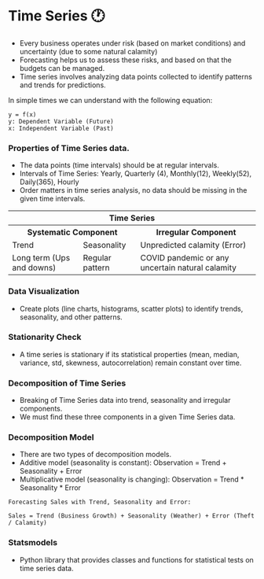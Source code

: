 # Time Series 🕐
- Every business operates under risk (based on market conditions) and uncertainty (due to some natural calamity)
- Forecasting helps us to assess these risks, and based on that the budgets can be managed.
- Time series involves analyzing data points collected to identify patterns and trends for predictions.

In simple times we can understand with the following equation:
```
y = f(x)
y: Dependent Variable (Future)
x: Independent Variable (Past)
```

### Properties of Time Series data.
- The data points (time intervals) should be at regular intervals.
- Intervals of Time Series: Yearly, Quarterly (4), Monthly(12), Weekly(52), Daily(365), Hourly
- Order matters in time series analysis, no data should be missing in the given time intervals.

<table>
  <tr><th colspan=3>Time Series</th></tr>
  <tr><th colspan=2>Systematic Component</th><th colspan=1>Irregular Component</th></tr>
  <tr><td>Trend</td><td>Seasonality</td><td>Unpredicted calamity (Error)</td></tr>
  <tr><td>Long term (Ups and downs)</td><td>Regular pattern</td><td>COVID pandemic or any uncertain natural calamity</td></tr>
</table>  

### Data Visualization
- Create plots (line charts, histograms, scatter plots) to identify trends, seasonality, and other patterns.

### Stationarity Check 
- A time series is stationary if its statistical properties (mean, median, variance, std, skewness, autocorrelation) remain constant over time.

### Decomposition of Time Series 
- Breaking of Time Series data into trend, seasonality and irregular components.
- We must find these three components in a given Time Series data.
 
### Decomposition Model
- There are two types of decomposition models.
- Additive model (seasonality is constant): Observation = Trend + Seasonality + Error
- Multiplicative model (seasonality is changing): Observation = Trend * Seasonality * Error

```
Forecasting Sales with Trend, Seasonality and Error:

Sales = Trend (Business Growth) + Seasonality (Weather) + Error (Theft / Calamity)
```

### Statsmodels 
- Python library that provides classes and functions for statistical tests on time series data.
